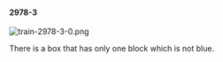 #### 2978-3
![train-2978-3-0.png](https://github.com/lil-lab/nlvr/raw/master/nlvr/train/images/57/train-2978-3-0.png "train-2978-3-0.png")

There is a box that has only one block which is not blue.